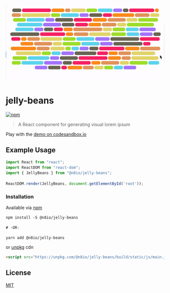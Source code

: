 [npm-url]: https://www.npmjs.com/package/@n8io/jelly-beans
[npm-image]: https://badge.fury.io/js/jelly-beans.svg
[license-url]: https://github.com/n8io/jelly-beans/blob/main/LICENSE
[demo-url]: https://codesandbox.io

<p align="center">
  <img src="https://raw.githubusercontent.com/n8io/jelly-beans/main/logo.gif"/>
</p>

# jelly-beans

[![npm][npm-image]][npm-url]


> A React component for generating visual lorem ipsum

Play with the [demo on codesandbox.io](demo-url)

## Example Usage

```jsx
import React from "react";
import ReactDOM from "react-dom";
import { JellyBeans } from "@n8io/jelly-beans";

ReactDOM.render(JellyBeans, document.getElementById('root'));
```

### Installation

Available via [npm](https://www.npmjs.com/package/@n8io/jelly-beans)

```shell
npm install -S @n8io/jelly-beans

# -OR-

yarn add @n8io/jelly-beans
```

or [unpkg](unpkg.com) cdn

```html
<script src="https://unpkg.com/@n8io/jelly-beans/build/static/js/main.js"></script>
```

## License

[MIT](license-url)
